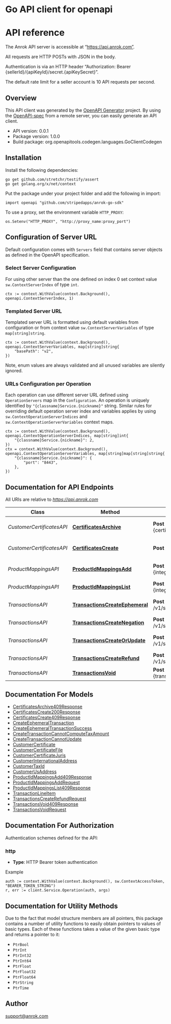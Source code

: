 # Go API client for openapi

# API reference

The Anrok API server is accessible at “https://api.anrok.com”.

All requests are HTTP POSTs with JSON in the body.

Authentication is via an HTTP header “Authorization: Bearer {sellerId}/{apiKeyId}/secret.{apiKeySecret}”.

The default rate limit for a seller account is 10 API requests per second.


## Overview
This API client was generated by the [OpenAPI Generator](https://openapi-generator.tech) project.  By using the [OpenAPI-spec](https://www.openapis.org/) from a remote server, you can easily generate an API client.

- API version: 0.0.1
- Package version: 1.0.0
- Build package: org.openapitools.codegen.languages.GoClientCodegen

## Installation

Install the following dependencies:

```shell
go get github.com/stretchr/testify/assert
go get golang.org/x/net/context
```

Put the package under your project folder and add the following in import:

```golang
import openapi "github.com/stripedapps/anrok-go-sdk"
```

To use a proxy, set the environment variable `HTTP_PROXY`:

```golang
os.Setenv("HTTP_PROXY", "http://proxy_name:proxy_port")
```

## Configuration of Server URL

Default configuration comes with `Servers` field that contains server objects as defined in the OpenAPI specification.

### Select Server Configuration

For using other server than the one defined on index 0 set context value `sw.ContextServerIndex` of type `int`.

```golang
ctx := context.WithValue(context.Background(), openapi.ContextServerIndex, 1)
```

### Templated Server URL

Templated server URL is formatted using default variables from configuration or from context value `sw.ContextServerVariables` of type `map[string]string`.

```golang
ctx := context.WithValue(context.Background(), openapi.ContextServerVariables, map[string]string{
	"basePath": "v2",
})
```

Note, enum values are always validated and all unused variables are silently ignored.

### URLs Configuration per Operation

Each operation can use different server URL defined using `OperationServers` map in the `Configuration`.
An operation is uniquely identified by `"{classname}Service.{nickname}"` string.
Similar rules for overriding default operation server index and variables applies by using `sw.ContextOperationServerIndices` and `sw.ContextOperationServerVariables` context maps.

```golang
ctx := context.WithValue(context.Background(), openapi.ContextOperationServerIndices, map[string]int{
	"{classname}Service.{nickname}": 2,
})
ctx = context.WithValue(context.Background(), openapi.ContextOperationServerVariables, map[string]map[string]string{
	"{classname}Service.{nickname}": {
		"port": "8443",
	},
})
```

## Documentation for API Endpoints

All URIs are relative to *https://api.anrok.com*

Class | Method | HTTP request | Description
------------ | ------------- | ------------- | -------------
*CustomerCertificatesAPI* | [**CertificatesArchive**](docs/CustomerCertificatesAPI.md#certificatesarchive) | **Post** /v1/seller/certificates/id:{certificateId}/archive | Archive customer certificate
*CustomerCertificatesAPI* | [**CertificatesCreate**](docs/CustomerCertificatesAPI.md#certificatescreate) | **Post** /v1/seller/certificates/create | Create customer certificate
*ProductMappingsAPI* | [**ProductIdMappingsAdd**](docs/ProductMappingsAPI.md#productidmappingsadd) | **Post** /v1/seller/integrations/id:{integrationId}/productIdMapping/add | Add product mapping
*ProductMappingsAPI* | [**ProductIdMappingsList**](docs/ProductMappingsAPI.md#productidmappingslist) | **Post** /v1/seller/integrations/id:{integrationId}/productIdMapping/list | List product mappings
*TransactionsAPI* | [**TransactionsCreateEphemeral**](docs/TransactionsAPI.md#transactionscreateephemeral) | **Post** /v1/seller/transactions/createEphemeral | Create ephemeral transaction
*TransactionsAPI* | [**TransactionsCreateNegation**](docs/TransactionsAPI.md#transactionscreatenegation) | **Post** /v1/seller/transactions/createNegation | Create negation
*TransactionsAPI* | [**TransactionsCreateOrUpdate**](docs/TransactionsAPI.md#transactionscreateorupdate) | **Post** /v1/seller/transactions/createOrUpdate | Create or update transaction
*TransactionsAPI* | [**TransactionsCreateRefund**](docs/TransactionsAPI.md#transactionscreaterefund) | **Post** /v1/seller/transactions/createRefund | Create refund
*TransactionsAPI* | [**TransactionsVoid**](docs/TransactionsAPI.md#transactionsvoid) | **Post** /v1/seller/transactions/id:{transactionId}/void | Void transaction


## Documentation For Models

 - [CertificatesArchive409Response](docs/CertificatesArchive409Response.md)
 - [CertificatesCreate200Response](docs/CertificatesCreate200Response.md)
 - [CertificatesCreate409Response](docs/CertificatesCreate409Response.md)
 - [CreateEphemeralTransaction](docs/CreateEphemeralTransaction.md)
 - [CreateEphemeralTransactionSuccess](docs/CreateEphemeralTransactionSuccess.md)
 - [CreateTransactionCannotComputeTaxAmount](docs/CreateTransactionCannotComputeTaxAmount.md)
 - [CreateTransactionCannotUpdate](docs/CreateTransactionCannotUpdate.md)
 - [CustomerCertificate](docs/CustomerCertificate.md)
 - [CustomerCertificateFile](docs/CustomerCertificateFile.md)
 - [CustomerCertificateJuris](docs/CustomerCertificateJuris.md)
 - [CustomerInternationalAddress](docs/CustomerInternationalAddress.md)
 - [CustomerTaxId](docs/CustomerTaxId.md)
 - [CustomerUsAddress](docs/CustomerUsAddress.md)
 - [ProductIdMappingsAdd409Response](docs/ProductIdMappingsAdd409Response.md)
 - [ProductIdMappingsAddRequest](docs/ProductIdMappingsAddRequest.md)
 - [ProductIdMappingsList409Response](docs/ProductIdMappingsList409Response.md)
 - [TransactionLineItem](docs/TransactionLineItem.md)
 - [TransactionsCreateRefundRequest](docs/TransactionsCreateRefundRequest.md)
 - [TransactionsVoid409Response](docs/TransactionsVoid409Response.md)
 - [TransactionsVoidRequest](docs/TransactionsVoidRequest.md)


## Documentation For Authorization


Authentication schemes defined for the API:
### http

- **Type**: HTTP Bearer token authentication

Example

```golang
auth := context.WithValue(context.Background(), sw.ContextAccessToken, "BEARER_TOKEN_STRING")
r, err := client.Service.Operation(auth, args)
```


## Documentation for Utility Methods

Due to the fact that model structure members are all pointers, this package contains
a number of utility functions to easily obtain pointers to values of basic types.
Each of these functions takes a value of the given basic type and returns a pointer to it:

* `PtrBool`
* `PtrInt`
* `PtrInt32`
* `PtrInt64`
* `PtrFloat`
* `PtrFloat32`
* `PtrFloat64`
* `PtrString`
* `PtrTime`

## Author

support@anrok.com

